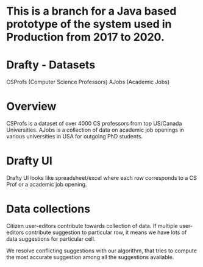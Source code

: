 # This is a branch for a Java based prototype of the system used in Production from 2017 to 2020.

# Drafty - Datasets
CSProfs (Computer Science Professors)
AJobs (Academic Jobs)

# Overview
CSProfs is a dataset of over 4000 CS professors from top US/Canada Universities.
AJobs is a collection of data on academic job openings in various universities in  USA for outgoing PhD students.

# Drafty UI
Drafty UI looks like spreadsheet/excel where each row corresponds to a CS Prof or a academic job opening.
 
# Data collections
Citizen user-editors contribute towards collection of data.
If multiple user-editors contribute suggestion to particular row, 
it means we have lots of data suggestions for particular cell. 

We resolve conflicting suggestions with our
algorithm, that tries to compute the most accurate suggestion among all the 
suggestions available. 
